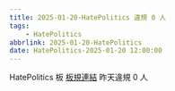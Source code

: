 ```yaml
---
title: 2025-01-20-HatePolitics 違規 0 人
tags:
    - HatePolitics
abbrlink: 2025-01-20-HatePolitics
date: HatePolitics-2025-01-20 12:00:00
---
```

HatePolitics 板 [板規連結](https://www.ptt.cc/bbs/HatePolitics/M.1617115262.A.D60.html)
昨天違規 0 人
